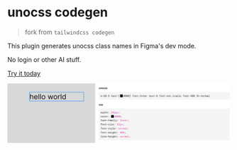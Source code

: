 # unocss codegen

> fork from `tailwindcss codegen`

This plugin generates unocss class names in Figma's dev mode.

No login or other AI stuff.

[Try it today](https://www.figma.com/community/plugin/1309119336695586856)

![image](./public/demo.png)
